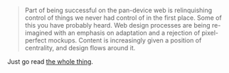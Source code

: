 > Part of being successful on the pan-device web is relinquishing control of things we never had control of in the first place. Some of this you have probably heard. Web design processes are being re-imagined with an emphasis on adaptation and a rejection of pixel-perfect mockups. Content is increasingly given a position of centrality, and design flows around it.

Just go read [the whole thing](http://blog.cloudfour.com/laying-down-our-burdens-steps-towards-simplifying-the-mobile-web/).
